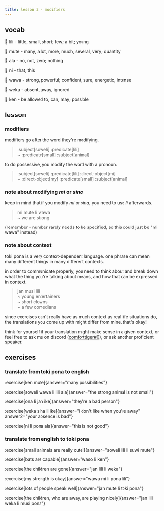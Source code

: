 ```yaml
---
title: lesson 3 - modifiers
---
```


## vocab
󱤨 lili - little, small, short; few; a bit; young

󱤼 mute - many, a lot, more, much, several, very; quantity

󱤂 ala - no, not, zero; nothing

󱥁 ni - that, this

󱥵 wawa - strong, powerful; confident, sure, energetic, intense

󱥶 weka - absent, away, ignored

󱤘 ken - be allowed to, can, may; possible

## lesson
### modifiers
modifiers go after the word they're modifying.

<!-- here i'm using the predicate and subject components for the color highlighting, even though obv theyre not actually for marking the subject and predicate. dont worry about it..... -->
> :subject[soweli] :predicate[lili] \
> ~ :predicate[small] :subject[animal]

to do possessive, you modify the word with a pronoun.

> :subject[soweli] :predicate[lili] :direct-object[mi] \
> ~ :direct-object[my] :predicate[small] :subject[animal]

### note about modifying *mi* or *sina*
keep in mind that if you modify *mi* or *sina*, you need to use *li* afterwards.

> mi mute li wawa \
> ~ we are strong

(remember - number rarely needs to be specified, so this could just be "mi wawa" instead)

### note about context

toki pona is a very context-dependent language. one phrase can mean many different things in many different contexts.

in order to communicate properly, you need to think about and break down what the thing you're talking about means, and how that can be expressed in context.

> jan musi lili \
> ~ young entertainers \
> ~ short clowns \
> ~ a few comedians

since exercises can't really have as much context as real life situations do, the translations you come up with might differ from mine. that's okay!

think for yourself if your translation might make sense in a given context, or feel free to ask me on discord ([comforttiger#0](https://discord.com/users/152843864342790145)), or ask another proficient speaker.

## exercises
### translate from toki pona to english
:exercise[ken mute]{answer="many possibilities"}

:exercise[soweli wawa li lili ala]{answer="the strong animal is not small"}

:exercise[ona li jan ike]{answer="they're a bad person"}

:exercise[weka sina li ike]{answer="i don't like when you're away" answer2="your absence is bad"}

:exercise[ni li pona ala]{answer="this is not good"}

### translate from english to toki pona
:exercise[small animals are really cute!]{answer="soweli lili li suwi mute"}

:exercise[bats are capable]{answer="waso li ken"}

:exercise[the children are gone]{answer="jan lili li weka"}

:exercise[my strength is okay]{answer="wawa mi li pona lili"}

:exercise[lots of people speak well]{answer="jan mute li toki pona"}

:exercise[the children, who are away, are playing nicely]{answer="jan lili weka li musi pona"}
